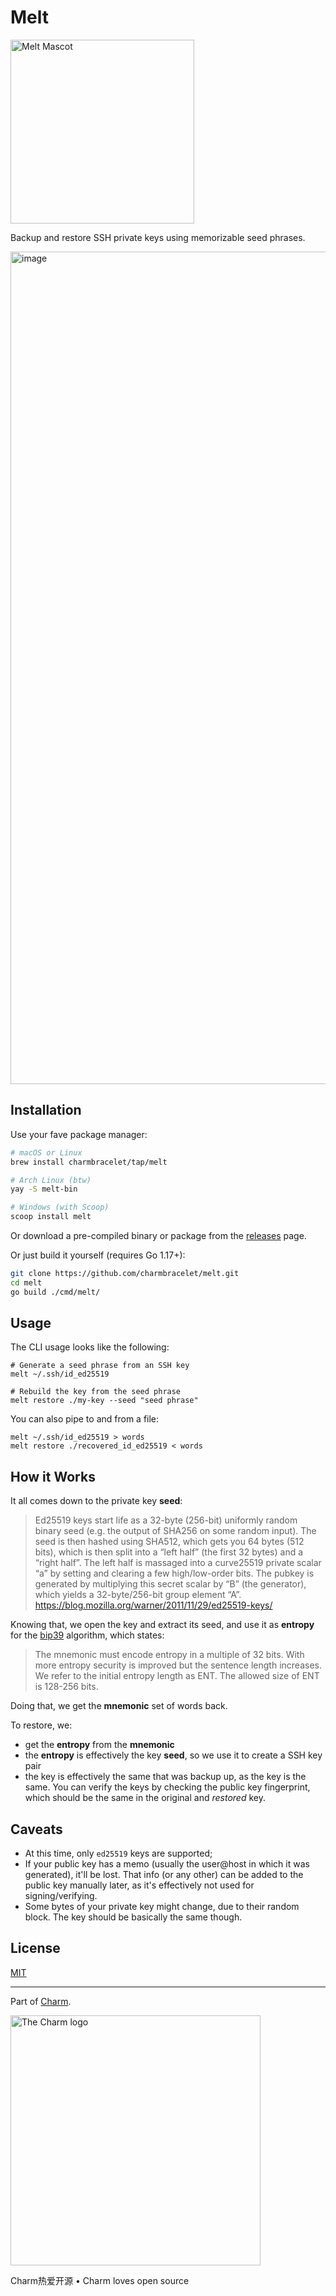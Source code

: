 # Melt

<p>
    <img src="https://stuff.charm.sh/melt/melt-header.png" width="294" alt="Melt Mascot">
    <!-- badges here -->
</p>

Backup and restore SSH private keys using memorizable seed phrases.

<img width="1332" alt="image" src="https://user-images.githubusercontent.com/245435/158211564-9ed8b8b9-7bb3-4d6b-8c63-36bd17454f2a.png">

## Installation

Use your fave package manager:

```bash
# macOS or Linux
brew install charmbracelet/tap/melt

# Arch Linux (btw)
yay -S melt-bin

# Windows (with Scoop)
scoop install melt
```

Or download a pre-compiled binary or package from the [releases][releases] page.

Or just build it yourself (requires Go 1.17+):

```bash
git clone https://github.com/charmbracelet/melt.git
cd melt
go build ./cmd/melt/
```

[releases]: https://github.com/charmbracelet/melt/releases


## Usage 

The CLI usage looks like the following:

```shell
# Generate a seed phrase from an SSH key
melt ~/.ssh/id_ed25519

# Rebuild the key from the seed phrase
melt restore ./my-key --seed "seed phrase"
```

You can also pipe to and from a file:

```shell
melt ~/.ssh/id_ed25519 > words
melt restore ./recovered_id_ed25519 < words
```

## How it Works

It all comes down to the private key __seed__:

> Ed25519 keys start life as a 32-byte (256-bit) uniformly random binary seed (e.g. the output of SHA256 on some random input). The seed is then hashed using SHA512, which gets you 64 bytes (512 bits), which is then split into a “left half” (the first 32 bytes) and a “right half”. The left half is massaged into a curve25519 private scalar “a” by setting and clearing a few high/low-order bits. The pubkey is generated by multiplying this secret scalar by “B” (the generator), which yields a 32-byte/256-bit group element “A”.
> https://blog.mozilla.org/warner/2011/11/29/ed25519-keys/

Knowing that, we open the key and extract its seed, and use it as __entropy__ for the [bip39][] algorithm, which states:

> The mnemonic must encode entropy in a multiple of 32 bits. With more entropy security is improved but the sentence length increases. We refer to the initial entropy length as ENT. The allowed size of ENT is 128-256 bits.

Doing that, we get the __mnemonic__ set of words back.

To restore, we:

- get the __entropy__ from the __mnemonic__
- the __entropy__ is effectively the key __seed__, so we use it to create a SSH key pair
- the key is effectively the same that was backup up, as the key is the same.
You can verify the keys by checking the public key fingerprint, which should be
the same in the original and _restored_ key.

[bip39]: https://github.com/bitcoin/bips/blob/master/bip-0039.mediawiki

## Caveats

- At this time, only `ed25519` keys are supported;
- If your public key has a memo (usually the user@host in which it was
generated), it'll be lost.
That info (or any other) can be added to the public key manually later,
as it's effectively not used for signing/verifying.
- Some bytes of your private key might change, due to their random block.
The key should be basically the same though.

## License

[MIT](https://github.com/charmbracelet/melt/raw/main/LICENSE)

***

Part of [Charm](https://charm.sh).

<a href="https://charm.sh/"><img alt="The Charm logo" src="https://stuff.charm.sh/charm-badge.jpg" width="400"></a>

Charm热爱开源 • Charm loves open source
